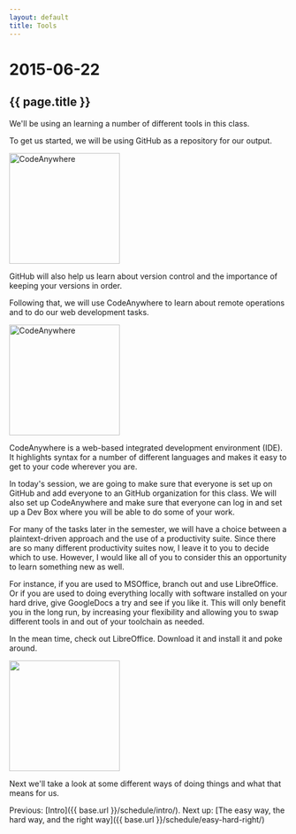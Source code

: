 ```yaml
---
layout: default
title: Tools
---
```


# 2015-06-22
## {{ page.title }}

We'll be using an learning a number of different tools in this class. 

To get us started, we will be using GitHub as a repository for our output. 

<a href="https://github.com" target="_blank"><img width="200px" src="https://upload.wikimedia.org/wikipedia/commons/thumb/2/29/GitHub_logo_2013.svg/200px-GitHub_logo_2013.svg.png" alt="CodeAnywhere" /></a>

GitHub will also help us learn about version control and the importance of keeping your versions in order. 

Following that, we will use CodeAnywhere to learn about remote operations and to do our web development tasks.

<a href="https://codeanywhere.com/" target="_blank"><img width="200px" src="https://s3.amazonaws.com/image.infoarmy/1388835079827.png" alt="CodeAnywhere" /></a>

CodeAnywhere is a web-based integrated development environment (IDE). It highlights syntax for a number of different languages and makes it easy to get to your code wherever you are. 

In today's session, we are going to make sure that everyone is set up on GitHub and add everyone to an GitHub organization for this class. 
We will also set up CodeAnywhere and make sure that everyone can log in and set up a Dev Box where you will be able to do some of your work. 

For many of the tasks later in the semester, we will have a choice between a plaintext-driven approach and the use of a productivity suite. 
Since there are so many different productivity suites now, I leave it to you to decide which to use. 
However, I would like all of you to consider this an opportunity to learn something new as well.

For instance, if you are used to MSOffice, branch out and use LibreOffice. 
Or if you are used to doing everything locally with software installed on your hard drive, give GoogleDocs a try and see if you like it. 
This will only benefit you in the long run, by increasing your flexibility and allowing you to swap different tools in and out of your toolchain as needed.

In the mean time, check out LibreOffice. 
Download it and install it and poke around. 

<a href="https://libreoffice.org" target="_blank"><img width="200px" src="https://upload.wikimedia.org/wikipedia/commons/thumb/0/02/LibreOffice_Logo_Flat.svg/2000px-LibreOffice_Logo_Flat.svg.png" /></a>

Next we'll take a look at some different ways of doing things and what that means for us. 

Previous: [Intro]({{ base.url }}/schedule/intro/). Next up: [The easy way, the hard way, and the right way]({{ base.url }}/schedule/easy-hard-right/)